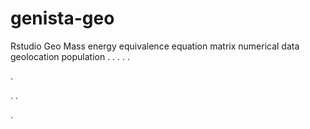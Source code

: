 # genista-geo
Rstudio Geo Mass energy equivalence equation matrix numerical data geolocation population
.
.
.
.
.




.






















.
.












.
